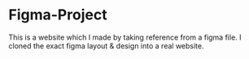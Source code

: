 # Figma-Project
This is a website which I made by taking reference from a figma file. I cloned the exact figma layout &amp; design into a real website.
